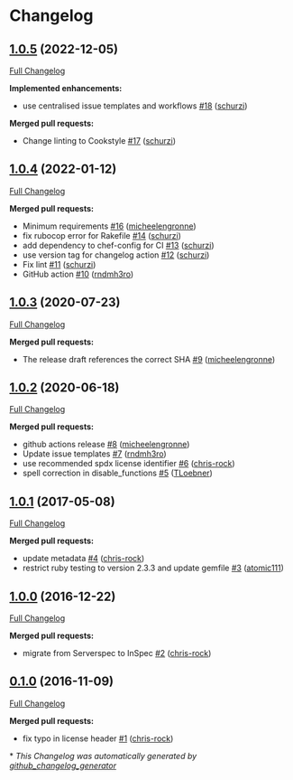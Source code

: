 # Changelog

## [1.0.5](https://github.com/dev-sec/php-baseline/tree/1.0.5) (2022-12-05)

[Full Changelog](https://github.com/dev-sec/php-baseline/compare/1.0.4...1.0.5)

**Implemented enhancements:**

- use centralised issue templates and workflows [\#18](https://github.com/dev-sec/php-baseline/pull/18) ([schurzi](https://github.com/schurzi))

**Merged pull requests:**

- Change linting to Cookstyle [\#17](https://github.com/dev-sec/php-baseline/pull/17) ([schurzi](https://github.com/schurzi))

## [1.0.4](https://github.com/dev-sec/php-baseline/tree/1.0.4) (2022-01-12)

[Full Changelog](https://github.com/dev-sec/php-baseline/compare/1.0.3...1.0.4)

**Merged pull requests:**

- Minimum requirements [\#16](https://github.com/dev-sec/php-baseline/pull/16) ([micheelengronne](https://github.com/micheelengronne))
- fix rubocop error for Rakefile [\#14](https://github.com/dev-sec/php-baseline/pull/14) ([schurzi](https://github.com/schurzi))
- add dependency to chef-config for CI [\#13](https://github.com/dev-sec/php-baseline/pull/13) ([schurzi](https://github.com/schurzi))
- use version tag for changelog action [\#12](https://github.com/dev-sec/php-baseline/pull/12) ([schurzi](https://github.com/schurzi))
- Fix lint [\#11](https://github.com/dev-sec/php-baseline/pull/11) ([schurzi](https://github.com/schurzi))
- GitHub action [\#10](https://github.com/dev-sec/php-baseline/pull/10) ([rndmh3ro](https://github.com/rndmh3ro))

## [1.0.3](https://github.com/dev-sec/php-baseline/tree/1.0.3) (2020-07-23)

[Full Changelog](https://github.com/dev-sec/php-baseline/compare/1.0.2...1.0.3)

**Merged pull requests:**

- The release draft references the correct SHA [\#9](https://github.com/dev-sec/php-baseline/pull/9) ([micheelengronne](https://github.com/micheelengronne))

## [1.0.2](https://github.com/dev-sec/php-baseline/tree/1.0.2) (2020-06-18)

[Full Changelog](https://github.com/dev-sec/php-baseline/compare/1.0.1...1.0.2)

**Merged pull requests:**

- github actions release [\#8](https://github.com/dev-sec/php-baseline/pull/8) ([micheelengronne](https://github.com/micheelengronne))
- Update issue templates [\#7](https://github.com/dev-sec/php-baseline/pull/7) ([rndmh3ro](https://github.com/rndmh3ro))
- use recommended spdx license identifier [\#6](https://github.com/dev-sec/php-baseline/pull/6) ([chris-rock](https://github.com/chris-rock))
- spell correction in disable\_functions [\#5](https://github.com/dev-sec/php-baseline/pull/5) ([TLoebner](https://github.com/TLoebner))

## [1.0.1](https://github.com/dev-sec/php-baseline/tree/1.0.1) (2017-05-08)

[Full Changelog](https://github.com/dev-sec/php-baseline/compare/1.0.0...1.0.1)

**Merged pull requests:**

- update metadata [\#4](https://github.com/dev-sec/php-baseline/pull/4) ([chris-rock](https://github.com/chris-rock))
- restrict ruby testing to version 2.3.3 and update gemfile [\#3](https://github.com/dev-sec/php-baseline/pull/3) ([atomic111](https://github.com/atomic111))

## [1.0.0](https://github.com/dev-sec/php-baseline/tree/1.0.0) (2016-12-22)

[Full Changelog](https://github.com/dev-sec/php-baseline/compare/0.1.0...1.0.0)

**Merged pull requests:**

- migrate from Serverspec to InSpec [\#2](https://github.com/dev-sec/php-baseline/pull/2) ([chris-rock](https://github.com/chris-rock))

## [0.1.0](https://github.com/dev-sec/php-baseline/tree/0.1.0) (2016-11-09)

[Full Changelog](https://github.com/dev-sec/php-baseline/compare/f0de42996b3299ac0e9dc2821c693612f6134cbb...0.1.0)

**Merged pull requests:**

- fix typo in license header [\#1](https://github.com/dev-sec/php-baseline/pull/1) ([chris-rock](https://github.com/chris-rock))



\* *This Changelog was automatically generated by [github_changelog_generator](https://github.com/github-changelog-generator/github-changelog-generator)*
